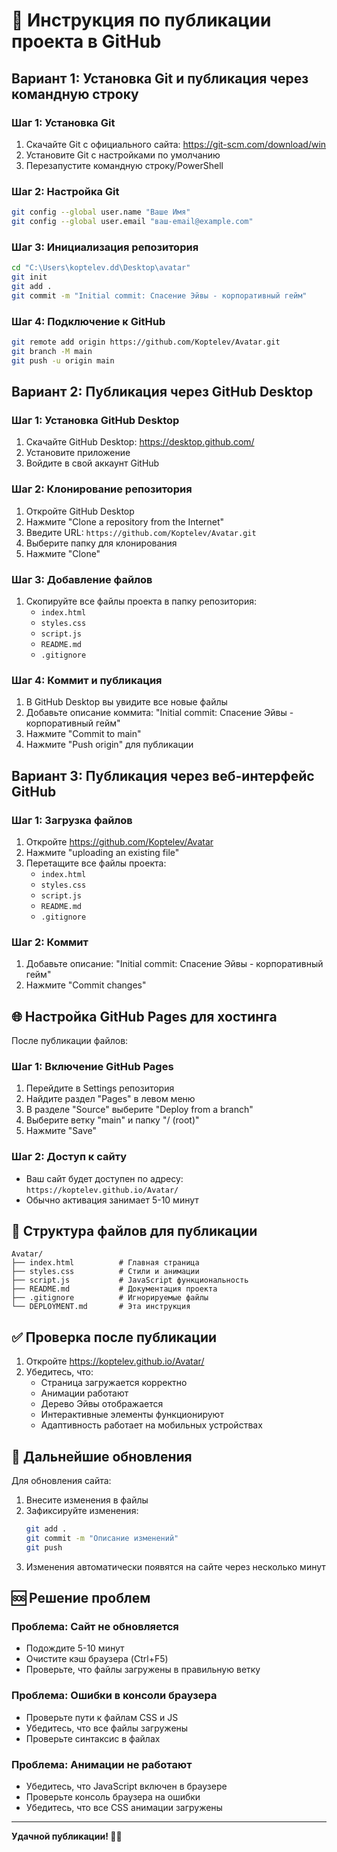 # 🚀 Инструкция по публикации проекта в GitHub

## Вариант 1: Установка Git и публикация через командную строку

### Шаг 1: Установка Git
1. Скачайте Git с официального сайта: https://git-scm.com/download/win
2. Установите Git с настройками по умолчанию
3. Перезапустите командную строку/PowerShell

### Шаг 2: Настройка Git
```bash
git config --global user.name "Ваше Имя"
git config --global user.email "ваш-email@example.com"
```

### Шаг 3: Инициализация репозитория
```bash
cd "C:\Users\koptelev.dd\Desktop\avatar"
git init
git add .
git commit -m "Initial commit: Спасение Эйвы - корпоративный гейм"
```

### Шаг 4: Подключение к GitHub
```bash
git remote add origin https://github.com/Koptelev/Avatar.git
git branch -M main
git push -u origin main
```

## Вариант 2: Публикация через GitHub Desktop

### Шаг 1: Установка GitHub Desktop
1. Скачайте GitHub Desktop: https://desktop.github.com/
2. Установите приложение
3. Войдите в свой аккаунт GitHub

### Шаг 2: Клонирование репозитория
1. Откройте GitHub Desktop
2. Нажмите "Clone a repository from the Internet"
3. Введите URL: `https://github.com/Koptelev/Avatar.git`
4. Выберите папку для клонирования
5. Нажмите "Clone"

### Шаг 3: Добавление файлов
1. Скопируйте все файлы проекта в папку репозитория:
   - `index.html`
   - `styles.css`
   - `script.js`
   - `README.md`
   - `.gitignore`

### Шаг 4: Коммит и публикация
1. В GitHub Desktop вы увидите все новые файлы
2. Добавьте описание коммита: "Initial commit: Спасение Эйвы - корпоративный гейм"
3. Нажмите "Commit to main"
4. Нажмите "Push origin" для публикации

## Вариант 3: Публикация через веб-интерфейс GitHub

### Шаг 1: Загрузка файлов
1. Откройте https://github.com/Koptelev/Avatar
2. Нажмите "uploading an existing file"
3. Перетащите все файлы проекта:
   - `index.html`
   - `styles.css`
   - `script.js`
   - `README.md`
   - `.gitignore`

### Шаг 2: Коммит
1. Добавьте описание: "Initial commit: Спасение Эйвы - корпоративный гейм"
2. Нажмите "Commit changes"

## 🌐 Настройка GitHub Pages для хостинга

После публикации файлов:

### Шаг 1: Включение GitHub Pages
1. Перейдите в Settings репозитория
2. Найдите раздел "Pages" в левом меню
3. В разделе "Source" выберите "Deploy from a branch"
4. Выберите ветку "main" и папку "/ (root)"
5. Нажмите "Save"

### Шаг 2: Доступ к сайту
- Ваш сайт будет доступен по адресу: `https://koptelev.github.io/Avatar/`
- Обычно активация занимает 5-10 минут

## 📁 Структура файлов для публикации

```
Avatar/
├── index.html          # Главная страница
├── styles.css          # Стили и анимации
├── script.js           # JavaScript функциональность
├── README.md           # Документация проекта
├── .gitignore          # Игнорируемые файлы
└── DEPLOYMENT.md       # Эта инструкция
```

## ✅ Проверка после публикации

1. Откройте https://koptelev.github.io/Avatar/
2. Убедитесь, что:
   - Страница загружается корректно
   - Анимации работают
   - Дерево Эйвы отображается
   - Интерактивные элементы функционируют
   - Адаптивность работает на мобильных устройствах

## 🔧 Дальнейшие обновления

Для обновления сайта:
1. Внесите изменения в файлы
2. Зафиксируйте изменения:
   ```bash
   git add .
   git commit -m "Описание изменений"
   git push
   ```
3. Изменения автоматически появятся на сайте через несколько минут

## 🆘 Решение проблем

### Проблема: Сайт не обновляется
- Подождите 5-10 минут
- Очистите кэш браузера (Ctrl+F5)
- Проверьте, что файлы загружены в правильную ветку

### Проблема: Ошибки в консоли браузера
- Проверьте пути к файлам CSS и JS
- Убедитесь, что все файлы загружены
- Проверьте синтаксис в файлах

### Проблема: Анимации не работают
- Убедитесь, что JavaScript включен в браузере
- Проверьте консоль браузера на ошибки
- Убедитесь, что все CSS анимации загружены

---

**Удачной публикации! 🌳✨**
